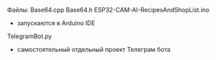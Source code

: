 Файлы:
Base64.cpp
Base64.h
ESP32-CAM-AI-RecipesAndShopList.ino
- запускаются в Arduino IDE

TelegramBot.py
- самостоятельный отдельный проект Телеграм бота
